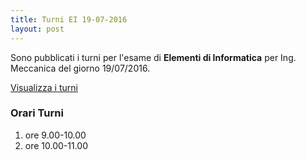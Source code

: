 ```yaml
---
title: Turni EI 19-07-2016
layout: post
---
```


Sono pubblicati i turni per l'esame di **Elementi di Informatica** per Ing. Meccanica del giorno 19/07/2016.

[Visualizza i turni](https://docs.google.com/spreadsheets/d/1hXLKItnDotI0Pnpzs7StWj2GAMgvjsyCeCtobDGixlw/pubhtml?gid=633959880&single=true)

### Orari Turni

1. ore  9.00-10.00
1. ore 10.00-11.00
